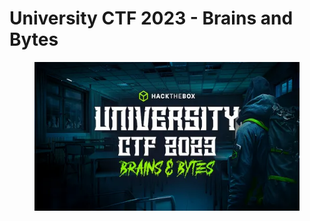 # University CTF 2023 - Brains and Bytes

<figure><img src="../../.gitbook/assets/image (61).png" alt=""><figcaption></figcaption></figure>
